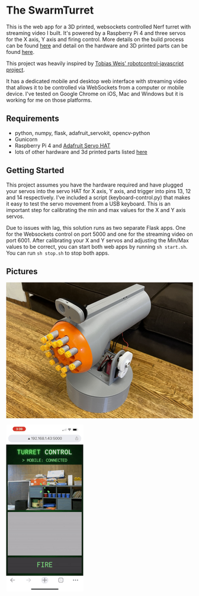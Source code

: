 # The SwarmTurret 

This is the web app for a 3D printed, websockets controlled Nerf turret with streaming video I built. It's powered by a Raspberry Pi 4 and three servos for the X axis, Y axis and firing control. More details on the build process can be found [here](https://alexmeub.com/building-a-web-controlled-nerf-turret/) and detail on the hardware and 3D printed parts can be found [here](https://www.printables.com/model/255165-swarmturret-web-controlled-foam-dart-turret).

This project was heavily inspired by [Tobias Weis' robotcontrol-javascript project](https://github.com/TobiasWeis/robotcontrol-javascript).

It has a dedicated mobile and desktop web interface with streaming video that allows it to be controlled via WebSockets from a computer or mobile device. I've tested on Google Chrome on iOS, Mac and Windows but it is working for me on those platforms.

## Requirements

* python, numpy, flask, adafruit_servokit, opencv-python
* Gunicorn
* Raspberry Pi 4 and [Adafruit Servo HAT](https://www.adafruit.com/product/2327)
* lots of other hardware and 3d printed parts listed [here](https://www.printables.com/model/255165-swarmturret-web-controlled-foam-dart-turret)

## Getting Started

This project assumes you have the hardware required and have plugged your servos into the servo HAT for X axis, Y axis, and trigger into pins 13, 12 and 14 respectively. I've included a script (keyboard-control.py) that makes it easy to test the servo movement from a USB keyboard. This is an important step for calibrating the min and max values for the X and Y axis servos. 

Due to issues with lag, this solution runs as two separate Flask apps. One for the Websockets control on port 5000 and one for the streaming video on port 6001. After calibrating your X and Y servos and adjusting the Min/Max values to be correct, you can start both web apps by running `sh start.sh`. You can run `sh stop.sh` to stop both apps.

## Pictures

![Nerf Turret V1](/nerf-turret-v1.png)

![Nerf Turret Web App](/nerf-turret-mobile.gif)